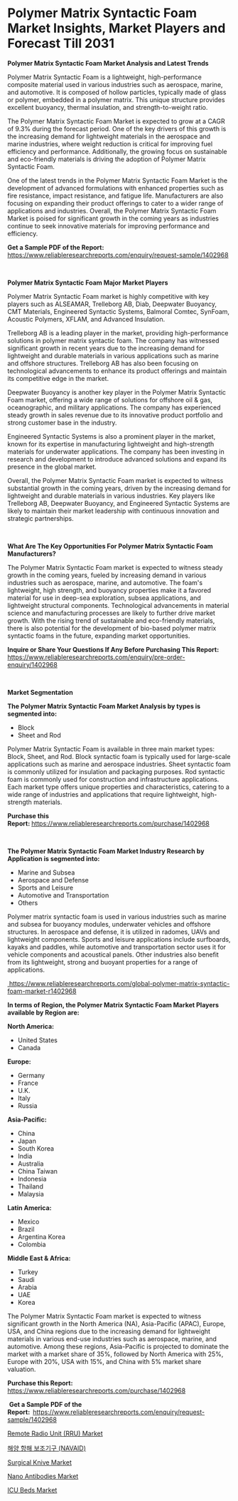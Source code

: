 <p><h1>Polymer Matrix Syntactic Foam Market Insights, Market Players and Forecast Till 2031</h1></p><p><strong>Polymer Matrix Syntactic Foam Market Analysis and Latest Trends</strong></p>
<p><p>Polymer Matrix Syntactic Foam is a lightweight, high-performance composite material used in various industries such as aerospace, marine, and automotive. It is composed of hollow particles, typically made of glass or polymer, embedded in a polymer matrix. This unique structure provides excellent buoyancy, thermal insulation, and strength-to-weight ratio.</p><p>The Polymer Matrix Syntactic Foam Market is expected to grow at a CAGR of 9.3% during the forecast period. One of the key drivers of this growth is the increasing demand for lightweight materials in the aerospace and marine industries, where weight reduction is critical for improving fuel efficiency and performance. Additionally, the growing focus on sustainable and eco-friendly materials is driving the adoption of Polymer Matrix Syntactic Foam.</p><p>One of the latest trends in the Polymer Matrix Syntactic Foam Market is the development of advanced formulations with enhanced properties such as fire resistance, impact resistance, and fatigue life. Manufacturers are also focusing on expanding their product offerings to cater to a wider range of applications and industries. Overall, the Polymer Matrix Syntactic Foam Market is poised for significant growth in the coming years as industries continue to seek innovative materials for improving performance and efficiency.</p></p>
<p><strong>Get a Sample PDF of the Report:&nbsp;</strong> <a href="https://www.reliableresearchreports.com/enquiry/request-sample/1402968">https://www.reliableresearchreports.com/enquiry/request-sample/1402968</a></p>
<p>&nbsp;</p>
<p><strong>Polymer Matrix Syntactic Foam Major Market Players</strong></p>
<p><p>Polymer Matrix Syntactic Foam market is highly competitive with key players such as ALSEAMAR, Trelleborg AB, Diab, Deepwater Buoyancy, CMT Materials, Engineered Syntactic Systems, Balmoral Comtec, SynFoam, Acoustic Polymers, XFLAM, and Advanced Insulation. </p><p>Trelleborg AB is a leading player in the market, providing high-performance solutions in polymer matrix syntactic foam. The company has witnessed significant growth in recent years due to the increasing demand for lightweight and durable materials in various applications such as marine and offshore structures. Trelleborg AB has also been focusing on technological advancements to enhance its product offerings and maintain its competitive edge in the market.</p><p>Deepwater Buoyancy is another key player in the Polymer Matrix Syntactic Foam market, offering a wide range of solutions for offshore oil & gas, oceanographic, and military applications. The company has experienced steady growth in sales revenue due to its innovative product portfolio and strong customer base in the industry.</p><p>Engineered Syntactic Systems is also a prominent player in the market, known for its expertise in manufacturing lightweight and high-strength materials for underwater applications. The company has been investing in research and development to introduce advanced solutions and expand its presence in the global market.</p><p>Overall, the Polymer Matrix Syntactic Foam market is expected to witness substantial growth in the coming years, driven by the increasing demand for lightweight and durable materials in various industries. Key players like Trelleborg AB, Deepwater Buoyancy, and Engineered Syntactic Systems are likely to maintain their market leadership with continuous innovation and strategic partnerships.</p></p>
<p>&nbsp;</p>
<p><strong>What Are The Key Opportunities For Polymer Matrix Syntactic Foam Manufacturers?</strong></p>
<p><p>The Polymer Matrix Syntactic Foam market is expected to witness steady growth in the coming years, fueled by increasing demand in various industries such as aerospace, marine, and automotive. The foam's lightweight, high strength, and buoyancy properties make it a favored material for use in deep-sea exploration, subsea applications, and lightweight structural components. Technological advancements in material science and manufacturing processes are likely to further drive market growth. With the rising trend of sustainable and eco-friendly materials, there is also potential for the development of bio-based polymer matrix syntactic foams in the future, expanding market opportunities.</p></p>
<p><strong>Inquire or Share Your Questions If Any Before Purchasing This Report:</strong> <a href="https://www.reliableresearchreports.com/enquiry/pre-order-enquiry/1402968">https://www.reliableresearchreports.com/enquiry/pre-order-enquiry/1402968</a></p>
<p>&nbsp;</p>
<p><strong>Market Segmentation</strong></p>
<p><strong>The Polymer Matrix Syntactic Foam Market Analysis by types is segmented into:</strong></p>
<p><ul><li>Block</li><li>Sheet and Rod</li></ul></p>
<p><p>Polymer Matrix Syntactic Foam is available in three main market types: Block, Sheet, and Rod. Block syntactic foam is typically used for large-scale applications such as marine and aerospace industries. Sheet syntactic foam is commonly utilized for insulation and packaging purposes. Rod syntactic foam is commonly used for construction and infrastructure applications. Each market type offers unique properties and characteristics, catering to a wide range of industries and applications that require lightweight, high-strength materials.</p></p>
<p><strong>Purchase this Report:&nbsp;</strong><a href="https://www.reliableresearchreports.com/purchase/1402968">https://www.reliableresearchreports.com/purchase/1402968</a></p>
<p>&nbsp;</p>
<p><strong>The Polymer Matrix Syntactic Foam Market Industry Research by Application is segmented into:</strong></p>
<p><ul><li>Marine and Subsea</li><li>Aerospace and Defense</li><li>Sports and Leisure</li><li>Automotive and Transportation</li><li>Others</li></ul></p>
<p><p>Polymer matrix syntactic foam is used in various industries such as marine and subsea for buoyancy modules, underwater vehicles and offshore structures. In aerospace and defense, it is utilized in radomes, UAVs and lightweight components. Sports and leisure applications include surfboards, kayaks and paddles, while automotive and transportation sector uses it for vehicle components and acoustical panels. Other industries also benefit from its lightweight, strong and buoyant properties for a range of applications.</p></p>
<p><a href="https://www.reliableresearchreports.com/global-polymer-matrix-syntactic-foam-market-r1402968">&nbsp;https://www.reliableresearchreports.com/global-polymer-matrix-syntactic-foam-market-r1402968</a></p>
<p><strong>In terms of Region, the Polymer Matrix Syntactic Foam Market Players available by Region are:</strong></p>
<p>
    <p> <strong> North America: </strong>
        <ul>
            <li>United States</li>
            <li>Canada</li>
        </ul>
        </p> 
    <p> <strong> Europe: </strong>
        <ul>
            <li>Germany</li>
            <li>France</li>
            <li>U.K.</li>
            <li>Italy</li>
            <li>Russia</li>
        </ul>
        </p> 
    <p> <strong> Asia-Pacific: </strong>
        <ul>
            <li>China</li>
            <li>Japan</li>
            <li>South Korea</li>
            <li>India</li>
            <li>Australia</li>
            <li>China Taiwan</li>
            <li>Indonesia</li>
            <li>Thailand</li>
            <li>Malaysia</li>
        </ul>
        </p> 
    <p> <strong> Latin America: </strong>
        <ul>
            <li>Mexico</li>
            <li>Brazil</li>
            <li>Argentina Korea</li>
            <li>Colombia</li>
        </ul>
        </p> 
    <p> <strong> Middle East & Africa: </strong>
        <ul>
            <li>Turkey</li>
            <li>Saudi</li>
            <li>Arabia</li>
            <li>UAE</li>
            <li>Korea</li>
        </ul>
    </p>
    </p>
<p><p>The Polymer Matrix Syntactic Foam market is expected to witness significant growth in the North America (NA), Asia-Pacific (APAC), Europe, USA, and China regions due to the increasing demand for lightweight materials in various end-use industries such as aerospace, marine, and automotive. Among these regions, Asia-Pacific is projected to dominate the market with a market share of 35%, followed by North America with 25%, Europe with 20%, USA with 15%, and China with 5% market share valuation.</p></p>
<p><strong>Purchase this Report: </strong><a href="https://www.reliableresearchreports.com/purchase/1402968">https://www.reliableresearchreports.com/purchase/1402968</a></p>
<p>&nbsp;<strong>Get a Sample PDF of the Report:&nbsp;&nbsp;</strong><a href="https://www.reliableresearchreports.com/enquiry/request-sample/1402968">https://www.reliableresearchreports.com/enquiry/request-sample/1402968</a></p>
<p><strong></strong></p>
<p><p><a href="https://github.com/khadijahesham19/Market-Research-Report-List-1/blob/main/remote-radio-unit-rru-market.md">Remote Radio Unit (RRU) Market</a></p><p><a href="https://github.com/tukangkrupk/Market-Research-Report-List-1/blob/main/1196901107919.md">해양 항해 보조기구 (NAVAID)</a></p><p><a href="https://www.linkedin.com/pulse/surgical-knivenbspmarket-focuses-market-share-size-projected-xtjkc">Surgical Knive Market</a></p><p><a href="https://github.com/mhrnetwork1/Market-Research-Report-List-1/blob/main/nano-antibodies-market.md">Nano Antibodies Market</a></p><p><a href="https://www.linkedin.com/pulse/icu-bedsnbspmarket-focuses-market-share-size-projected-forecast-zahxc">ICU Beds Market</a></p></p>